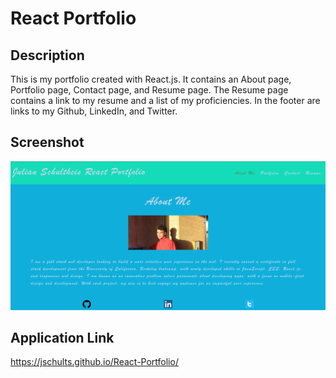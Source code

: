 # React Portfolio

## Description
This is my portfolio created with React.js. It contains an About page, Portfolio page, Contact page, and Resume page. The Resume page contains a link to my resume and a list of my proficiencies. In the footer are links to my Github, LinkedIn, and Twitter.

## Screenshot
![webpage screenshot](./src/assets/images/webpage-screenshot.png)

## Application Link
https://jschults.github.io/React-Portfolio/
